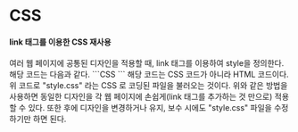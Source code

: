<h1>CSS</h1>
<h4>link 태그를 이용한 CSS 재사용</h4>
여러 웹 페이지에 공통된 디자인을 적용할 때, link 태그를 이용하여 style을 정의한다. 해당 코드는 다음과 같다.
```CSS
<link rel="stylesheet" href="style.css">
```
해당 코드는 CSS 코드가 아니라 HTML 코드이다. 위 코드로 "style.css" 라는 CSS 로 코딩된 파일을 불러오는 것이다. 위와 같은 방법을 사용하면 동일한 디자인을 각 웹 페이지에 손쉽게(link 태그를 추가하는 것 만으로) 적용할 수 있다. 또한 후에 디자인을 변경하거나 유지, 보수 시에도 "style.css" 파일을 수정하기만 하면 된다.
